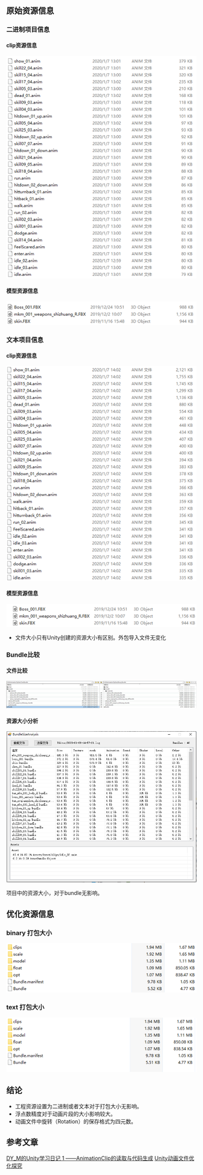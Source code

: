 ## 原始资源信息
### 二进制项目信息
#### clip资源信息
![](clip_binary_size.png)
#### 模型资源信息
![](fbx_binary_size.png)

### 文本项目信息
#### clip资源信息
![](clip_text_size.png)
#### 模型资源信息
![](fbx_text_size.png)

* 文件大小只有Unity创建的资源大小有区别。外包导入文件无变化

### Bundle比较
#### 文件比较
![](compare_0.png)
#### 资源大小分析
![](bundle_size_analysis_1.png)

项目中的资源大小，对于bundle无影响。


## 优化资源信息
### binary 打包大小
![](bundle_binary_size.png)
### text 打包大小
![](bundle_text_size.png)

## 结论
* 工程资源设置为二进制或者文本对于打包大小无影响。
* 浮点数精度对于动画片段的大小影响较大。
* 动画文件中旋转（Rotation）的保存格式为四元数。

## 参考文章
[DY_M的Unity学习日记 1 ——AnimationClip的读取与代码生成](https://www.jianshu.com/p/80b2bc98ac5d)
[Unity动画文件优化探究](http://www.codershu.com/2017/06/14/UnityOptimizeAnimationClip/)